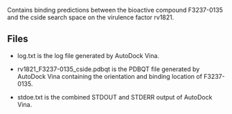 Contains binding predictions between the bioactive compound F3237-0135 and the cside search space on the virulence factor rv1821.

## Files

- log.txt is the log file generated by AutoDock Vina.

- rv1821_F3237-0135_cside.pdbqt is the PDBQT file generated by AutoDock Vina containing the orientation and binding location of F3237-0135.

- stdoe.txt is the combined STDOUT and STDERR output of AutoDock Vina.

